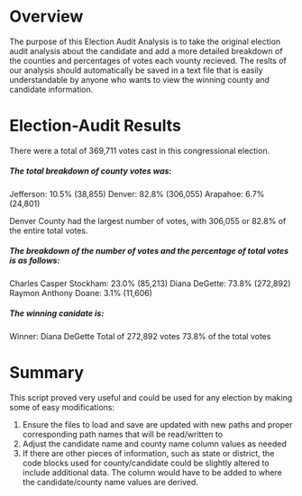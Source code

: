 # Overview

The purpose of this Election Audit Analysis is to take the original election audit analysis about the candidate and add a more detailed breakdown of the counties and percentages of votes each vounty recieved. The reslts of our analysis should automatically be saved in a text file that is easily understandable by anyone who wants to view the winning county and candidate information.

# Election-Audit Results

There were a total of 369,711 votes cast in this congressional election.

##### The total breakdown of county votes was:
Jefferson: 10.5% (38,855)
Denver: 82.8% (306,055)
Arapahoe: 6.7% (24,801)

Denver County had the largest number of votes, with 306,055 or 82.8% of the entire total votes.

##### The breakdown of the number of votes and the percentage of total votes is as follows:
Charles Casper Stockham: 23.0% (85,213)
Diana DeGette: 73.8% (272,892)
Raymon Anthony Doane: 3.1% (11,606)

##### The winning canidate is:
Winner: Diana DeGette
Total of 272,892 votes
73.8% of the total votes

# Summary
This script proved very useful and could be used for any election by making some of easy modifications:
1.	Ensure the files to load and save are updated with new paths and proper corresponding path names that will be read/written to
2.	Adjust the candidate name and county name column values as needed
3.	If there are other pieces of information, such as state or district, the code blocks used for county/candidate could be slightly altered to include additional data. The column would have to be added to where the candidate/county name values are derived.

